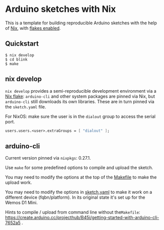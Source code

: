# Arduino sketches with Nix

This is a template for building reproducible Arduino sketches with the help of [Nix](https://nixos.org/download.html), with [flakes enabled](https://nixos.wiki/wiki/Flakes#Enable_flakes).

## Quickstart

```console
$ nix develop
$ cd blink
$ make
```

## nix develop

`nix develop` provides a semi-reproducible development environment via a [Nix flake](flake.nix): `arduino-cli` and other system packages are pinned via Nix, but `arduino-cli` still downloads its own libraries. These are in turn pinned via the `sketch.yaml` file.

For NixOS: make sure the user is in the `dialout` group to access the serial port.

```nix
users.users.<user>.extraGroups = [ "dialout" ];
```

## arduino-cli

Current version pinned via `nixpkgs`: 0.27.1.

Use `make` for some predefined options to compile and upload the sketch.

You may need to modify the options at the top of the [Makefile](blink/Makefile) to make the upload work.

You may need to modify the options in [sketch.yaml](blink/sketch.yaml) to make it work on a different device (fqbn/platform). In its original state it's set up for the Wemos D1 Mini.

Hints to compile / upload from command line without the`Makefile`: https://create.arduino.cc/projecthub/B45i/getting-started-with-arduino-cli-7652a5 .
